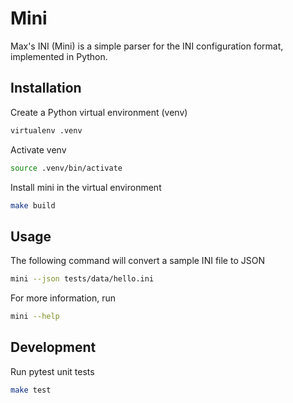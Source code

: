 # Mini

Max's INI (Mini) is a simple parser for the INI configuration format, implemented in Python.

## Installation

Create a Python virtual environment (venv)

```bash
virtualenv .venv
```

Activate venv

```bash
source .venv/bin/activate
```

Install mini in the virtual environment

```bash
make build
```

## Usage

The following command will convert a sample INI file to JSON

```bash
mini --json tests/data/hello.ini
```

For more information, run

```bash
mini --help
```

## Development

Run pytest unit tests

```bash
make test
```
